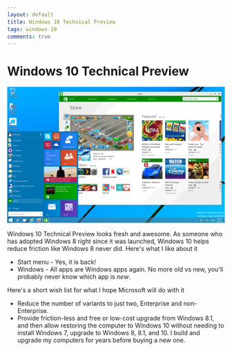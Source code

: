 ```yaml
---
layout: default
title: Windows 10 Technical Preview
tags: windows 10
comments: true
---
```

# Windows 10 Technical Preview

![Windows 10 Technical Preview](/assets/img/windows-10-preview.png)

Windows 10 Technical Preview looks fresh and awesome. As someone who has adopted Windows 8 right since it was launched, Windows 10 helps reduce friction like Windows 8 never did. Here's what I like about it

* Start menu - Yes, it is back!
* Windows - All apps are Windows apps again. No more old vs new, you'll probably never know which app is _new_.

Here's a short wish list for what I hope Microsoft will do with it

* Reduce the number of variants to just two, Enterprise and non-Enterprise.
* Provide friction-less and free or low-cost upgrade from Windows 8.1, and then allow restoring the computer to Windows 10 without needing to install Windows 7, upgrade to Windows 8, 8.1, and 10. I build and upgrade my computers for years before buying a new one.
